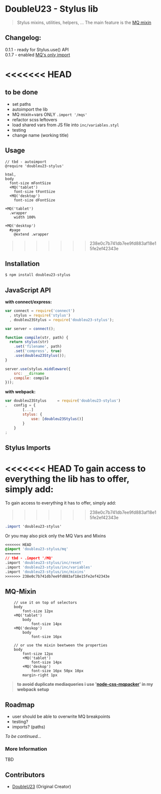 # DoubleU23 - Stylus lib  
> Stylus mixins, utilities, helpers, ...
The main feature is the [MQ mixin](#mq-mixin)


## Changelog:
0.1.1 - ready for Stylus.use() API  
0.1.7 - enabled [MQ's only import](#stylus-imports)  

<<<<<<< HEAD
=======
## to be done  
* set paths
* autoimport the lib
* MQ mixin+vars ONLY `.import '/mqs'`
* refactor scss leftovers
* load shared vars from JS file into `inc/variables.styl`
* testing
* change name (working title)

## Usage
```Stylus
// tbd - autoimport
@require 'doubleu23-stylus'

html,
body
  font-size mFontSize
  +MQ('tablet')
    font-size tFontSize
  +MQ('desktop')
    font-size dFontSize

+MQ('tablet')
  .wrapper
    width 100%

+MQ('desktop')
  #page
    @extend .wrapper
```
>>>>>>> 238e0c7b741db7ee9fd883af18e15fe2ef42343e

## Installation

```bash
$ npm install doubleu23-stylus
```

## JavaScript API

__with connect/express:__
```javascript
var connect = require('connect')
  , stylus = require('stylus')
  , doubleu23Stylus = require('doubleu23-stylus');

var server = connect();

function compile(str, path) {
  return stylus(str)
	.set('filename', path)
	.set('compress', true)
	.use(doubleu23Stylus());
}

server.use(stylus.middleware({
	src: __dirname
  , compile: compile
}));
```

__with webpack:__
```javascript
var doubleu23Stylus 	= require('doubleu23-stylus')
,	config = {
		[...]
		stylus: {
			use: [doubleu23Stylus()]
		}
	}
;
```

## Stylus Imports

<<<<<<< HEAD
  To gain access to everything the lib has to offer, simply add:
=======
To gain access to everything it has to offer, simply add:
>>>>>>> 238e0c7b741db7ee9fd883af18e15fe2ef42343e

  ```css
  .import 'doubleu23-stylus'
  ```

  Or you may also pick only the MQ Vars and Mixins

  ```css
<<<<<<< HEAD
  @import 'doubleu23-stylus/mq'
=======
  // tbd - .import '/MQ'
  .import 'doubleu23-stylus/inc/reset'
  .import 'doubleu23-stylus/inc/variables'
  .import 'doubleu23-stylus/inc/mixins'
>>>>>>> 238e0c7b741db7ee9fd883af18e15fe2ef42343e
  ```

## MQ-Mixin
```stylus
	// use it on top of selectors
	body
		font-size 12px
	+MQ('tablet')
		body
			font-size 14px
	+MQ('deskop')
		body
			font-size 16px

	// or use the mixin beetween the properties
	body
		font-size 12px
		+MQ('tablet')
			font-size 14px
		+MQ('deskop')
			font-size 16px 50px 10px
		margin-right 1px
```
> **to avoid duplicate mediaqueries i use '[node-css-mqpacker](https://github.com/hail2u/node-css-mqpacker)' in my webpack setup**

## Roadmap  
* user should be able to overwrite MQ breakpoints
* testing?
* imports? (paths)

_To be continued..._

### More Information  
TBD

## Contributors
  - [DoubleU23](https://github.com/DoubleU23) (Original Creator)
